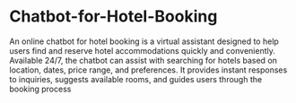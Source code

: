 # Chatbot-for-Hotel-Booking
An online chatbot for hotel booking is a virtual assistant designed to help users find and reserve hotel accommodations quickly and conveniently. Available 24/7, the chatbot can assist with searching for hotels based on location, dates, price range, and preferences. It provides instant responses to inquiries, suggests available rooms, and guides users through the booking process
